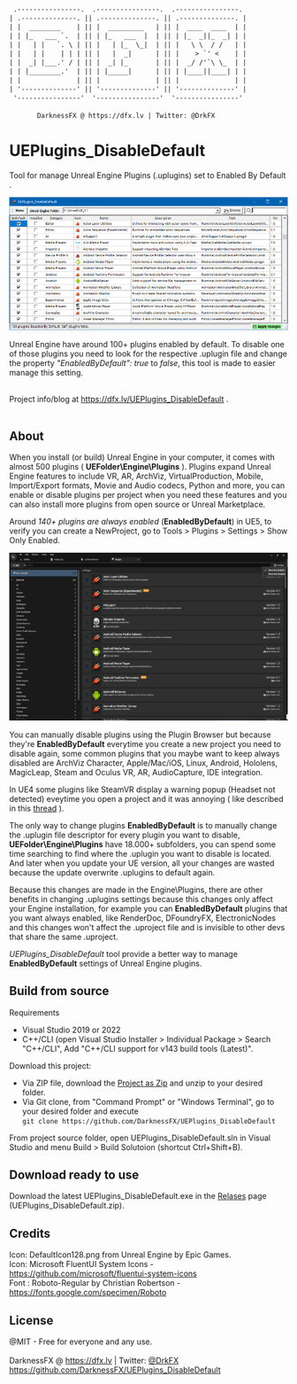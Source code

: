      .----------------.  .----------------.  .----------------. 
    | .--------------. || .--------------. || .--------------. |
    | |  ________    | || |  _________   | || |  ____  ____  | |
    | | |_   ___ `.  | || | |_   ___  |  | || | |_  _||_  _| | |
    | |   | |   `. \ | || |   | |_  \_|  | || |   \ \  / /   | |
    | |   | |    | | | || |   |  _|      | || |    > `' <    | |
    | |  _| |___.' / | || |  _| |_       | || |  _/ /'`\ \_  | |
    | | |________.'  | || | |_____|      | || | |____||____| | |
    | |              | || |              | || |              | |
    | '--------------' || '--------------' || '--------------' |
     '----------------'  '----------------'  '----------------' 

           DarknessFX @ https://dfx.lv | Twitter: @DrkFX

# UEPlugins_DisableDefault

Tool for manage Unreal Engine Plugins (.uplugins) set to Enabled By Default .<br/>

<img src="https://raw.githubusercontent.com/DarknessFX/UEPlugins_DisableDefault/main/.git_img/screenshot_01.png" width="640px" />

Unreal Engine have around 100+ plugins enabled by default. To disable one of those plugins you need to look for the respective .uplugin file and change the property *"EnabledByDefault": true* to *false*, this tool is made to easier manage this setting.<br/><br/>

Project info/blog at <a href="https://dfx.lv/UEPlugins_DisableDefault" target="_blank">https://dfx.lv/UEPlugins_DisableDefault</a> .<br/><br/>

## About

When you install (or build) Unreal Engine in your computer, it comes with almost 500 plugins ( **UEFolder\Engine\Plugins** ). Plugins expand Unreal Engine features to include VR, AR, ArchViz, VirtualProduction, Mobile, Import/Export formats, Movie and Audio codecs, Python and more, you can enable or disable plugins per project when you need these features and you can also install more plugins from open source or Unreal Marketplace.

Around *140+ plugins are always enabled* (**EnabledByDefault**) in UE5, to verify you can create a NewProject, go to Tools > Plugins > Settings > Show Only Enabled.

<img src="https://raw.githubusercontent.com/DarknessFX/UEPlugins_DisableDefault/main/.git_img/screenshot_02.png" width="640px" />

You can manually disable plugins using the Plugin Browser but because they're **EnabledByDefault** everytime you create a new project you need to disable again, some common plugins that you maybe want to keep always disabled are ArchViz Character, Apple/Mac/iOS, Linux, Android, Hololens, MagicLeap, Steam and Oculus VR, AR, AudioCapture, IDE integration.

In UE4 some plugins like SteamVR display a warning popup (Headset not detected) eveytime you open a project and it was annoying ( like described in this <a href="https://forums.unrealengine.com/t/please-dont-launch-steamvr-with-the-editor-every-time-it-was-already-annoying-in-ue4/231420" target="_blank">thread</a> ).

The only way to change plugins **EnabledByDefault** is to manually change the .uplugin file descriptor for every plugin you want to disable, **UEFolder\Engine\Plugins** have 18.000+ subfolders, you can spend some time searching to find where the .uplugin you want to disable is located. And later when you update your UE version, all your changes are wasted because the update overwrite .uplugins to default again.

Because this changes are made in the Engine\Plugins, there are other benefits in changing .uplugins settings because this changes only affect your Engine installation,  for example you can **EnabledByDefault** plugins that you want always enabled, like RenderDoc, DFoundryFX, ElectronicNodes and this changes won't affect the .uproject file and is invisible to other devs that share the same .uproject.

*UEPlugins_DisableDefault* tool provide a better way to manage **EnabledByDefault** settings of Unreal Engine plugins.

## Build from source

Requirements
- Visual Studio 2019 or 2022
- C++/CLI (open Visual Studio Installer > Individual Package > Search "C++/CLI", Add "C++/CLI support for v143 build tools (Latest)".

Download this project:
- Via ZIP file, download the <a href="https://github.com/DarknessFX/UEPlugins_DisableDefault/archive/refs/heads/main.zip" target="_blank">Project as Zip</a> and unzip to your desired folder.
- Via Git clone, from "Command Prompt" or "Windows Terminal", go to your desired folder and execute <div>`git clone https://github.com/DarknessFX/UEPlugins_DisableDefault`</div>

From project source folder, open UEPlugins_DisableDefault.sln in Visual Studio and menu Build > Build Solutoion (shortcut Ctrl+Shift+B).

## Download ready to use

Download the latest UEPlugins_DisableDefault.exe in the <a href="https://github.com/DarknessFX/UEPlugins_DisableDefault/releases/latest" target="_blank">Relases</a> page (UEPlugins_DisableDefault.zip).

## Credits

Icon: DefaultIcon128.png from Unreal Engine by Epic Games. <br/>
Icon: Microsoft FluentUI System Icons - https://github.com/microsoft/fluentui-system-icons <br/>
Font : Roboto-Regular by Christian Robertson - https://fonts.google.com/specimen/Roboto <br/>

## License

@MIT - Free for everyone and any use. <br/><br/>
DarknessFX @ <a href="https://dfx.lv" target="_blank">https://dfx.lv</a> | Twitter: <a href="https://twitter.com/DrkFX" target="_blank">@DrkFX</a> <br/>https://github.com/DarknessFX/UEPlugins_DisableDefault
